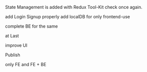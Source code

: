 State Management is added with Redux Tool-Kit
check once again.

add Login Signup properly
add localDB for only frontend-use

complete BE for the same

at Last

improve UI

Publish

only FE
and FE + BE
